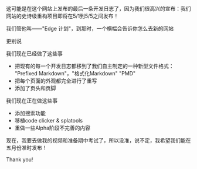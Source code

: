 这可能是在这个网站上发布的最后一条开发日志了，因为我们很高兴的宣布：我们网站的史诗级重构项目即将在5/1到5/5之间发布！

我们管他叫——"Edge 计划"，到那时，一个横幅会告诉你怎么去新的网站

更别说

我们现在已经做了这些事

- 把现有的每一个开发日志都移到了我们自主制定的一种新型文件格式： "Prefixed Markdown"，"格式化Markdown" "PMD"
- 把每个页面的外观都完全进行了重写
- 添加了页头和页脚

我们现在正在做这些事

- 添加搜索功能
- 移植code clicker & splatools
- 重做一些Alpha阶段不完善的内容

现在，我要去做我的视频和准备期中考试了，所以没准，说不定，我希望我们能在五月份准时发布！

Thank you!